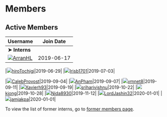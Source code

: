 # Members

## Active Members

|**Username**|**Join Date**|
|------------|-------------|
|**➤ Interns**||
|[![](https://avatars1.githubusercontent.com/u/33208073?s=25)](http://github.com/ArranHL)[ArranHL](profiles/ArranHL.md)|2019-06-17|

|[![](https://avatars1.githubusercontent.com/u/33208073?s=25)](http://github.com/hiroTochigi)[hiroTochigi](profiles/hiroTochigi.md)|2019-06-29|
|[![](https://avatars1.githubusercontent.com/u/33208073?s=25)](http://github.com/Irisb1701)[Irisb1701](profiles/irisb1701.md)|2019-07-03|

|[![](https://avatars1.githubusercontent.com/u/33208073?s=25)](http://github.com/CalebProvost)[CalebProvost](profiles/CalebProvost.md)|2019-09-04|
|[![](https://avatars1.githubusercontent.com/u/33208073?s=25)](http://github.com/AnPham)[AnPham](profiles/phamduchongan93.md)|2019-09-07|
|[![](https://avatars1.githubusercontent.com/u/33208073?s=25)](http://github.com/vmnet8)[vmnet8](profiles/vmnet8.md)|2019-09-11|
|[![](https://avatars1.githubusercontent.com/u/33208073?s=25)](http://github.com/Xavierh93)[Xavierh93](profiles/Xavierh93.md)|2019-09-19|
|[![](https://avatars1.githubusercontent.com/u/33208073?s=25)](http://github.com/sriharivishnu)[sriharivishnu](profiles/sriharivishnu.md)|2019-10-22|
|[![](https://avatars1.githubusercontent.com/u/33208073?s=25)](http://github.com/kjong)[kjong](profiles/kjong.md)|2019-10-28|
|[![](https://avatars1.githubusercontent.com/u/33208073?s=25)](http://github.com/Nida8930)[Nida8930](profiles/Nida8930.md)|2019-11-12|
|[![](https://avatars1.githubusercontent.com/u/33208073?s=25)](http://github.com/LordJashin32)[LordJashin32](profiles/LordJashin32.md)|2020-01-01|
|[![](https://avatars1.githubusercontent.com/u/33208073?s=25)](http://github.com/jamjakpa)[jamjakpa](profiles/jamjakpa.md)|2020-01-01|

To view the list of former interns, go to [former members page](retiredinterns.md).
